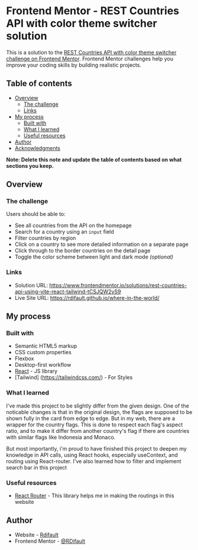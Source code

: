 # Frontend Mentor - REST Countries API with color theme switcher solution

This is a solution to the [REST Countries API with color theme switcher challenge on Frontend Mentor](https://www.frontendmentor.io/challenges/rest-countries-api-with-color-theme-switcher-5cacc469fec04111f7b848ca). Frontend Mentor challenges help you improve your coding skills by building realistic projects. 

## Table of contents

- [Overview](#overview)
  - [The challenge](#the-challenge)
  - [Links](#links)
- [My process](#my-process)
  - [Built with](#built-with)
  - [What I learned](#what-i-learned)
  - [Useful resources](#useful-resources)
- [Author](#author)
- [Acknowledgments](#acknowledgments)

**Note: Delete this note and update the table of contents based on what sections you keep.**

## Overview

### The challenge

Users should be able to:

- See all countries from the API on the homepage
- Search for a country using an `input` field
- Filter countries by region
- Click on a country to see more detailed information on a separate page
- Click through to the border countries on the detail page
- Toggle the color scheme between light and dark mode *(optional)*

### Links

- Solution URL: https://www.frontendmentor.io/solutions/rest-countries-api-using-vite-react-tailwind-tCSJQW2yS9
- Live Site URL: https://rdifault.github.io/where-in-the-world/

## My process

### Built with

- Semantic HTML5 markup
- CSS custom properties
- Flexbox
- Desktop-first workflow
- [React](https://reactjs.org/) - JS library
- [Tailwind] (https://tailwindcss.com/) - For Styles

### What I learned

I've made this project to be slightly differ from the given design. One of the noticable changes is that in the original design, the flags are supposed to be shown fully in the card from edge to edge. But in my web, there are a wrapper for the country flags. This is done to respect each flag's aspect ratio, and to make it differ from another country's flag if there are countries with similar flags like Indonesia and Monaco.

But most importantly, i'm proud to have finished this project to deepen my knowledge in API calls, using React hooks, especially useContext, and routing using React-router. I've also learned how to filter and implement search bar in this project

### Useful resources

- [React Router](https://reactrouter.com/en/main) - This library helps me in making the routings in this website

## Author

- Website - [Rdifault](https://rdifault.github.io)
- Frontend Mentor - [@RDifault](https://www.frontendmentor.io/profile/RDifault)

